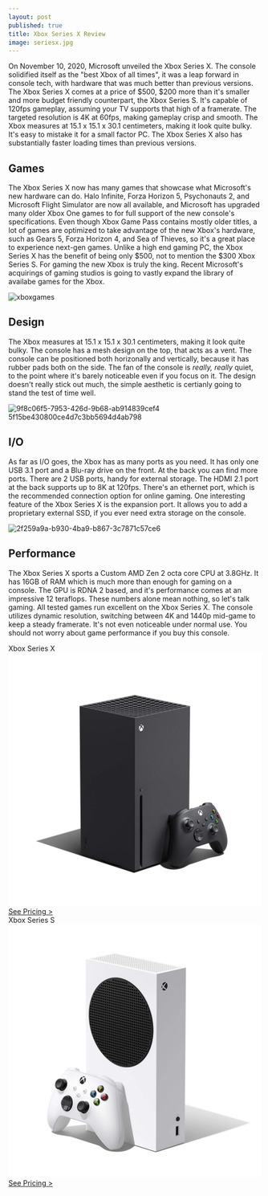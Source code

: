 ```yaml
---
layout: post
published: true
title: Xbox Series X Review
image: seriesx.jpg
---
```


On November 10, 2020, Microsoft unveiled the Xbox Series X. The console solidified itself as the "best Xbox of all times", it was a leap forward in console tech, with hardware that was much better than previous versions. The Xbox Series X comes at a price of $500, $200 more than it's smaller and more budget friendly counterpart, the Xbox Series S. It's capable of 120fps gameplay, assuming your TV supports that high of a framerate. The targeted resolution is 4K at 60fps, making gameplay crisp and smooth. The Xbox measures at 15.1 x 15.1 x 30.1 centimeters, making it look quite bulky. It's easy to mistake it for a small factor PC. The Xbox Series X also has substantially faster loading times than previous versions. 

## Games

The Xbox Series X now has many games that showcase what Microsoft's new hardware can do. Halo Infinite, Forza Horizon 5, Psychonauts 2, and Microsoft Flight Simulator are now all available, and Microsoft has upgraded many older Xbox One games to for full support of the new console's specifications. Even though Xbox Game Pass contains mostly older titles, a lot of games are optimized to take advantage of the new Xbox's hardware, such as Gears 5, Forza Horizon 4, and Sea of Thieves, so it's a great place to experience next-gen games. Unlike a high end gaming PC, the Xbox Series X has the benefit of being only $500, not to mention the $300 Xbox Series S. For gaming the new Xbox is truly the king. Recent Microsoft's acquirings of gaming studios is going to vastly expand the library of availabe games for the Xbox.

![xboxgames](https://user-images.githubusercontent.com/93347720/158678229-5e7c3361-15e1-49e5-aa91-81758b20dd99.jpg)

## Design

The Xbox measures at 15.1 x 15.1 x 30.1 centimeters, making it look quite bulky. The console has a mesh design on the top, that acts as a vent. The console can be positioned both horizonally and vertically, because it has rubber pads both on the side. The fan of the console is *really, really* quiet, to the point where it's barely noticeable even if you focus on it. The design doesn't really stick out much, the simple aesthetic is certianly going to stand the test of time well. 

![9f8c06f5-7953-426d-9b68-ab914839cef4 5f15be430800ce4d7c3bb5694d4ab798](https://user-images.githubusercontent.com/93347720/158678437-db4561ff-61d4-493f-ac3d-b2600305f02e.jpeg)

## I/O


As far as I/O goes, the Xbox has as many ports as you need. It has only one USB 3.1 port and a Blu-ray drive on the front. At the back you can find more ports. There are 2 USB ports, handy for external storage. The HDMI 2.1 port at the back supports up to 8K at 120fps. There's an ethernet port, which is the recommended connection option for online gaming. One interesting feature of the Xbox Series X is the expansion port. It allows you to add a proprietary external SSD, if you ever need extra storage on the console. 

![2f259a9a-b930-4ba9-b867-3c7871c57ce6](https://user-images.githubusercontent.com/93347720/158678512-2d53a2a7-f711-4f5a-ab6a-e79e165b875e.png)

## Performance

The Xbox Series X sports a Custom AMD Zen 2 octa core CPU at 3.8GHz. It has 16GB of RAM which is much more than enough for gaming on a console. The GPU is RDNA 2 based, and it's performance comes at an impressive 12 teraflops. These numbers alone mean nothing, so let's talk gaming. All tested games run excellent on the Xbox Series X. The console utilizes dynamic resolution, switching between 4K and 1440p mid-game to keep a steady framerate. It's not even noticeable under normal use. You should not worry about game performance if you buy this console.

<div class="container">
  <div class="row gx-3">
    <div class="col-md">
      <div class="shadow p-0 mb-5 bg-white rounded-3 text-center">
        <div class="align-items-start bg-dark rounded-top text-white text-center font-weight-bold p-1">Xbox Series X</div>
        <img class="p-2" src="/assets/images/xboxseriesx.jpg">
        <a class="btn btn-outline-dark m-2 col-11" href="https://amzn.to/3tqjpzj">See Pricing ></a>
      </div>
    </div>
    <div class="col-md">
      <div class="shadow p-0 mb-5 bg-white rounded-3 text-center">
        <div class="align-items-start bg-dark rounded-top text-white text-center font-weight-bold p-1">Xbox Series S</div>
        <img class="p-2" src="/assets/images/seriess.jpg">
        <a class="btn btn-outline-dark m-2 col-11" href="https://amzn.to/3CMcLq3">See Pricing ></a>
      </div>
    </div>
  </div>
</div>
